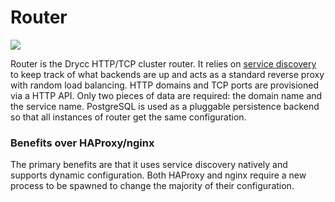 # Router

[![](https://f.cloud.github.com/assets/13026/2060788/42916822-8c30-11e3-8c0d-ae743b905759.jpg)](https://commons.wikimedia.org/wiki/File:HebdrehwaehlerbatterieOrtsvermittlung_4954.jpg)

Router is the Drycc HTTP/TCP cluster router. It relies on [service
discovery](/discoverd) to keep track of what backends are up and acts as
a standard reverse proxy with random load balancing. HTTP domains and TCP ports
are provisioned via a HTTP API. Only two pieces of data are required: the domain
name and the service name. PostgreSQL is used as a pluggable persistence backend
so that all instances of router get the same configuration.

### Benefits over HAProxy/nginx

The primary benefits are that it uses service discovery natively and supports
dynamic configuration. Both HAProxy and nginx require a new process to be
spawned to change the majority of their configuration.

